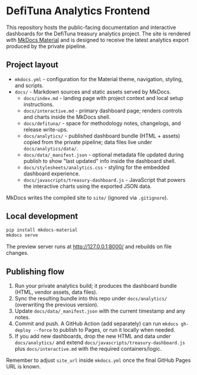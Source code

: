 # DefiTuna Analytics Frontend

This repository hosts the public-facing documentation and interactive dashboards for the DefiTuna treasury analytics project. The site is rendered with [MkDocs Material](https://squidfunk.github.io/mkdocs-material/) and is designed to receive the latest analytics export produced by the private pipeline.

## Project layout

- `mkdocs.yml` - configuration for the Material theme, navigation, styling, and scripts.
- `docs/` - Markdown sources and static assets served by MkDocs.
  - `docs/index.md` - landing page with project context and local setup instructions.
  - `docs/interactive.md` - primary dashboard page; renders controls and charts inside the MkDocs shell.
  - `docs/defituna/` - space for methodology notes, changelogs, and release write-ups.
  - `docs/analytics/` - published dashboard bundle (HTML + assets) copied from the private pipeline; data files live under `docs/analytics/data/`.
  - `docs/data/_manifest.json` - optional metadata file updated during publish to show "last updated" info inside the dashboard shell.
  - `docs/stylesheets/analytics.css` - styling for the embedded dashboard experience.
  - `docs/javascripts/treasury-dashboard.js` - JavaScript that powers the interactive charts using the exported JSON data.

MkDocs writes the compiled site to `site/` (ignored via `.gitignore`).

## Local development

```bash
pip install mkdocs-material
mkdocs serve
```

The preview server runs at http://127.0.0.1:8000/ and rebuilds on file changes.

## Publishing flow

1. Run your private analytics build; it produces the dashboard bundle (HTML, vendor assets, data files).
2. Sync the resulting bundle into this repo under `docs/analytics/` (overwriting the previous version).
3. Update `docs/data/_manifest.json` with the current timestamp and any notes.
4. Commit and push. A GitHub Action (add separately) can run `mkdocs gh-deploy --force` to publish to Pages, or run it locally when needed.
5. If you add new dashboards, drop the new HTML and data under `docs/analytics/` and extend `docs/javascripts/treasury-dashboard.js` plus `docs/interactive.md` with the required containers/logic.

Remember to adjust `site_url` inside `mkdocs.yml` once the final GitHub Pages URL is known.
